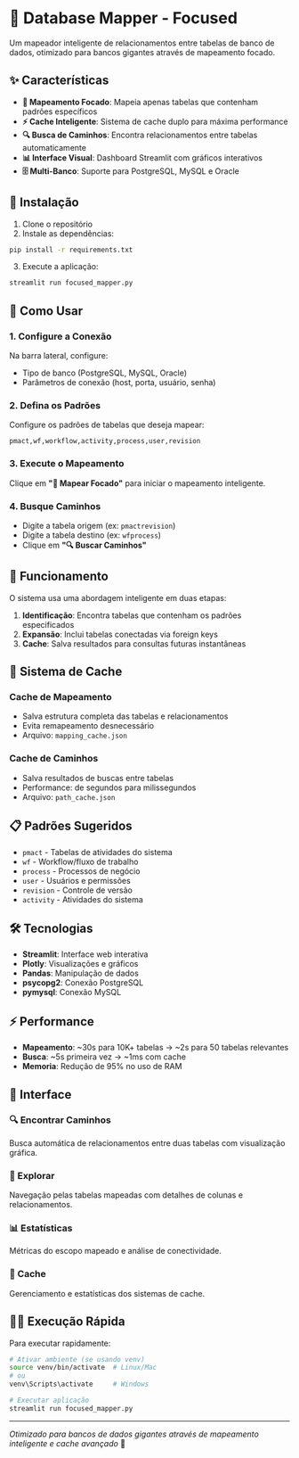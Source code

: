 # 🎯 Database Mapper - Focused

Um mapeador inteligente de relacionamentos entre tabelas de banco de dados, otimizado para bancos gigantes através de mapeamento focado.

## ✨ Características

- **🎯 Mapeamento Focado**: Mapeia apenas tabelas que contenham padrões específicos
- **⚡ Cache Inteligente**: Sistema de cache duplo para máxima performance
- **🔍 Busca de Caminhos**: Encontra relacionamentos entre tabelas automaticamente
- **📊 Interface Visual**: Dashboard Streamlit com gráficos interativos
- **🗄️ Multi-Banco**: Suporte para PostgreSQL, MySQL e Oracle

## 🚀 Instalação

1. Clone o repositório
2. Instale as dependências:
```bash
pip install -r requirements.txt
```

3. Execute a aplicação:
```bash
streamlit run focused_mapper.py
```

## 🎯 Como Usar

### 1. Configure a Conexão
Na barra lateral, configure:
- Tipo de banco (PostgreSQL, MySQL, Oracle)
- Parâmetros de conexão (host, porta, usuário, senha)

### 2. Defina os Padrões
Configure os padrões de tabelas que deseja mapear:
```
pmact,wf,workflow,activity,process,user,revision
```

### 3. Execute o Mapeamento
Clique em **"🎯 Mapear Focado"** para iniciar o mapeamento inteligente.

### 4. Busque Caminhos
- Digite a tabela origem (ex: `pmactrevision`)
- Digite a tabela destino (ex: `wfprocess`)
- Clique em **"🔍 Buscar Caminhos"**

## 🧠 Funcionamento

O sistema usa uma abordagem inteligente em duas etapas:

1. **Identificação**: Encontra tabelas que contenham os padrões especificados
2. **Expansão**: Inclui tabelas conectadas via foreign keys
3. **Cache**: Salva resultados para consultas futuras instantâneas

## 💾 Sistema de Cache

### Cache de Mapeamento
- Salva estrutura completa das tabelas e relacionamentos
- Evita remapeamento desnecessário
- Arquivo: `mapping_cache.json`

### Cache de Caminhos  
- Salva resultados de buscas entre tabelas
- Performance: de segundos para milissegundos
- Arquivo: `path_cache.json`

## 📋 Padrões Sugeridos

- `pmact` - Tabelas de atividades do sistema
- `wf` - Workflow/fluxo de trabalho
- `process` - Processos de negócio
- `user` - Usuários e permissões
- `revision` - Controle de versão
- `activity` - Atividades do sistema

## 🛠️ Tecnologias

- **Streamlit**: Interface web interativa
- **Plotly**: Visualizações e gráficos
- **Pandas**: Manipulação de dados
- **psycopg2**: Conexão PostgreSQL
- **pymysql**: Conexão MySQL

## ⚡ Performance

- **Mapeamento**: ~30s para 10K+ tabelas → ~2s para 50 tabelas relevantes
- **Busca**: ~5s primeira vez → ~1ms com cache
- **Memoria**: Redução de 95% no uso de RAM

## 🎨 Interface

### 🔍 Encontrar Caminhos
Busca automática de relacionamentos entre duas tabelas com visualização gráfica.

### 🔎 Explorar  
Navegação pelas tabelas mapeadas com detalhes de colunas e relacionamentos.

### 📊 Estatísticas
Métricas do escopo mapeado e análise de conectividade.

### 💾 Cache
Gerenciamento e estatísticas dos sistemas de cache.

## 🏃‍♂️ Execução Rápida

Para executar rapidamente:

```bash
# Ativar ambiente (se usando venv)
source venv/bin/activate  # Linux/Mac
# ou
venv\Scripts\activate     # Windows

# Executar aplicação
streamlit run focused_mapper.py
```

---

*Otimizado para bancos de dados gigantes através de mapeamento inteligente e cache avançado* 🚀
